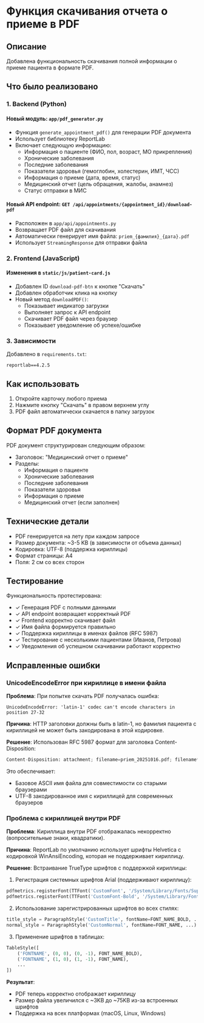 # Функция скачивания отчета о приеме в PDF

## Описание
Добавлена функциональность скачивания полной информации о приеме пациента в формате PDF.

## Что было реализовано

### 1. Backend (Python)

#### Новый модуль: `app/pdf_generator.py`
- Функция `generate_appointment_pdf()` для генерации PDF документа
- Использует библиотеку ReportLab
- Включает следующую информацию:
  - Информация о пациенте (ФИО, пол, возраст, МО прикрепления)
  - Хронические заболевания
  - Последние заболевания
  - Показатели здоровья (гемоглобин, холестерин, ИМТ, ЧСС)
  - Информация о приеме (дата, время, статус)
  - Медицинский отчет (цель обращения, жалобы, анамнез)
  - Статус отправки в МИС

#### Новый API endpoint: `GET /api/appointments/{appointment_id}/download-pdf`
- Расположен в `app/api/appointments.py`
- Возвращает PDF файл для скачивания
- Автоматически генерирует имя файла: `priem_{фамилия}_{дата}.pdf`
- Использует `StreamingResponse` для отправки файла

### 2. Frontend (JavaScript)

#### Изменения в `static/js/patient-card.js`
- Добавлен ID `download-pdf-btn` к кнопке "Скачать"
- Добавлен обработчик клика на кнопку
- Новый метод `downloadPDF()`:
  - Показывает индикатор загрузки
  - Выполняет запрос к API endpoint
  - Скачивает PDF файл через браузер
  - Показывает уведомление об успехе/ошибке

### 3. Зависимости

Добавлено в `requirements.txt`:
```
reportlab==4.2.5
```

## Как использовать

1. Откройте карточку любого приема
2. Нажмите кнопку "Скачать" в правом верхнем углу
3. PDF файл автоматически скачается в папку загрузок

## Формат PDF документа

PDF документ структурирован следующим образом:
- Заголовок: "Медицинский отчет о приеме"
- Разделы:
  - Информация о пациенте
  - Хронические заболевания
  - Последние заболевания
  - Показатели здоровья
  - Информация о приеме
  - Медицинский отчет (если заполнен)

## Технические детали

- PDF генерируется на лету при каждом запросе
- Размер документа: ~3-5 KB (в зависимости от объема данных)
- Кодировка: UTF-8 (поддержка кириллицы)
- Формат страницы: A4
- Поля: 2 см со всех сторон

## Тестирование

Функциональность протестирована:
- ✓ Генерация PDF с полными данными
- ✓ API endpoint возвращает корректный PDF
- ✓ Frontend корректно скачивает файл
- ✓ Имя файла формируется правильно
- ✓ Поддержка кириллицы в именах файлов (RFC 5987)
- ✓ Тестирование с несколькими пациентами (Иванов, Петрова)
- ✓ Уведомления об успешном скачивании работают корректно

## Исправленные ошибки

### UnicodeEncodeError при кириллице в имени файла
**Проблема**: При попытке скачать PDF получалась ошибка:
```
UnicodeEncodeError: 'latin-1' codec can't encode characters in position 27-32
```

**Причина**: HTTP заголовки должны быть в latin-1, но фамилия пациента с кириллицей не может быть закодирована в этой кодировке.

**Решение**: Использован RFC 5987 формат для заголовка Content-Disposition:
```python
Content-Disposition: attachment; filename=priem_20251016.pdf; filename*=UTF-8''priem_%D0%98%D0%B2%D0%B0%D0%BD%D0%BE%D0%B2_20251016.pdf
```

Это обеспечивает:
- Базовое ASCII имя файла для совместимости со старыми браузерами
- UTF-8 закодированное имя с кириллицей для современных браузеров

### Проблема с кириллицей внутри PDF

**Проблема**: Кириллица внутри PDF отображалась некорректно (вопросительные знаки, квадратики).

**Причина**: ReportLab по умолчанию использует шрифты Helvetica с кодировкой WinAnsiEncoding, которая не поддерживает кириллицу.

**Решение**: Встраивание TrueType шрифтов с поддержкой кириллицы:

1. Регистрация системных шрифтов Arial (поддерживают кириллицу):
```python
pdfmetrics.registerFont(TTFont('CustomFont', '/System/Library/Fonts/Supplemental/Arial.ttf'))
pdfmetrics.registerFont(TTFont('CustomFont-Bold', '/System/Library/Fonts/Supplemental/Arial Bold.ttf'))
```

2. Использование зарегистрированных шрифтов во всех стилях:
```python
title_style = ParagraphStyle('CustomTitle', fontName=FONT_NAME_BOLD, ...)
normal_style = ParagraphStyle('CustomNormal', fontName=FONT_NAME, ...)
```

3. Применение шрифтов в таблицах:
```python
TableStyle([
    ('FONTNAME', (0, 0), (0, -1), FONT_NAME_BOLD),
    ('FONTNAME', (1, 0), (1, -1), FONT_NAME),
    ...
])
```

**Результат**:
- PDF теперь корректно отображает кириллицу
- Размер файла увеличился с ~3KB до ~75KB из-за встроенных шрифтов
- Поддержка на всех платформах (macOS, Linux, Windows)

